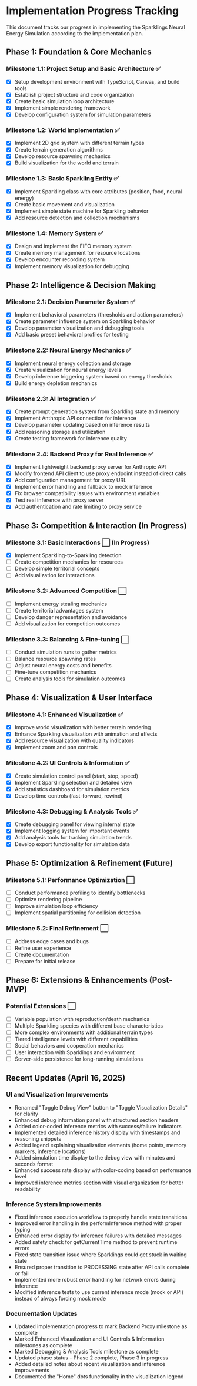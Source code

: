# Implementation Progress Tracking

This document tracks our progress in implementing the Sparklings Neural Energy Simulation according to the implementation plan.

## Phase 1: Foundation & Core Mechanics

### Milestone 1.1: Project Setup and Basic Architecture ✅
- [x] Setup development environment with TypeScript, Canvas, and build tools
- [x] Establish project structure and code organization
- [x] Create basic simulation loop architecture
- [x] Implement simple rendering framework
- [x] Develop configuration system for simulation parameters

### Milestone 1.2: World Implementation ✅
- [x] Implement 2D grid system with different terrain types
- [x] Create terrain generation algorithms
- [x] Develop resource spawning mechanics
- [x] Build visualization for the world and terrain

### Milestone 1.3: Basic Sparkling Entity ✅
- [x] Implement Sparkling class with core attributes (position, food, neural energy)
- [x] Create basic movement and visualization
- [x] Implement simple state machine for Sparkling behavior
- [x] Add resource detection and collection mechanisms

### Milestone 1.4: Memory System ✅
- [x] Design and implement the FIFO memory system
- [x] Create memory management for resource locations
- [x] Develop encounter recording system
- [x] Implement memory visualization for debugging

## Phase 2: Intelligence & Decision Making

### Milestone 2.1: Decision Parameter System ✅
- [x] Implement behavioral parameters (thresholds and action parameters)
- [x] Create parameter influence system on Sparkling behavior
- [x] Develop parameter visualization and debugging tools
- [x] Add basic preset behavioral profiles for testing

### Milestone 2.2: Neural Energy Mechanics ✅
- [x] Implement neural energy collection and storage
- [x] Create visualization for neural energy levels
- [x] Develop inference triggering system based on energy thresholds
- [x] Build energy depletion mechanics

### Milestone 2.3: AI Integration ✅
- [x] Create prompt generation system from Sparkling state and memory
- [x] Implement Anthropic API connection for inference
- [x] Develop parameter updating based on inference results
- [x] Add reasoning storage and utilization
- [x] Create testing framework for inference quality

### Milestone 2.4: Backend Proxy for Real Inference ✅
- [x] Implement lightweight backend proxy server for Anthropic API
- [x] Modify frontend API client to use proxy endpoint instead of direct calls
- [x] Add configuration management for proxy URL
- [x] Implement error handling and fallback to mock inference
- [x] Fix browser compatibility issues with environment variables
- [x] Test real inference with proxy server
- [x] Add authentication and rate limiting to proxy service

## Phase 3: Competition & Interaction (In Progress)

### Milestone 3.1: Basic Interactions ⬜ (In Progress)
- [x] Implement Sparkling-to-Sparkling detection
- [ ] Create competition mechanics for resources
- [ ] Develop simple territorial concepts
- [ ] Add visualization for interactions

### Milestone 3.2: Advanced Competition ⬜
- [ ] Implement energy stealing mechanics
- [ ] Create territorial advantages system
- [ ] Develop danger representation and avoidance
- [ ] Add visualization for competition outcomes

### Milestone 3.3: Balancing & Fine-tuning ⬜
- [ ] Conduct simulation runs to gather metrics
- [ ] Balance resource spawning rates
- [ ] Adjust neural energy costs and benefits
- [ ] Fine-tune competition mechanics
- [ ] Create analysis tools for simulation outcomes

## Phase 4: Visualization & User Interface

### Milestone 4.1: Enhanced Visualization ✅
- [x] Improve world visualization with better terrain rendering
- [x] Enhance Sparkling visualization with animation and effects
- [x] Add resource visualization with quality indicators
- [x] Implement zoom and pan controls

### Milestone 4.2: UI Controls & Information ✅
- [x] Create simulation control panel (start, stop, speed)
- [x] Implement Sparkling selection and detailed view
- [x] Add statistics dashboard for simulation metrics
- [x] Develop time controls (fast-forward, rewind)

### Milestone 4.3: Debugging & Analysis Tools ✅
- [x] Create debugging panel for viewing internal state
- [x] Implement logging system for important events
- [x] Add analysis tools for tracking simulation trends
- [x] Develop export functionality for simulation data

## Phase 5: Optimization & Refinement (Future)

### Milestone 5.1: Performance Optimization ⬜
- [ ] Conduct performance profiling to identify bottlenecks
- [ ] Optimize rendering pipeline
- [ ] Improve simulation loop efficiency
- [ ] Implement spatial partitioning for collision detection

### Milestone 5.2: Final Refinement ⬜
- [ ] Address edge cases and bugs
- [ ] Refine user experience
- [ ] Create documentation
- [ ] Prepare for initial release

## Phase 6: Extensions & Enhancements (Post-MVP)

### Potential Extensions ⬜
- [ ] Variable population with reproduction/death mechanics
- [ ] Multiple Sparkling species with different base characteristics
- [ ] More complex environments with additional terrain types
- [ ] Tiered intelligence levels with different capabilities
- [ ] Social behaviors and cooperation mechanics
- [ ] User interaction with Sparklings and environment
- [ ] Server-side persistence for long-running simulations

## Recent Updates (April 16, 2025)

### UI and Visualization Improvements 
- Renamed "Toggle Debug View" button to "Toggle Visualization Details" for clarity
- Enhanced debug information panel with structured section headers
- Added color-coded inference metrics with success/failure indicators
- Implemented detailed inference history display with timestamps and reasoning snippets
- Added legend explaining visualization elements (home points, memory markers, inference locations)
- Added simulation time display to the debug view with minutes and seconds format
- Enhanced success rate display with color-coding based on performance level
- Improved inference metrics section with visual organization for better readability

### Inference System Improvements
- Fixed inference execution workflow to properly handle state transitions
- Improved error handling in the performInference method with proper typing
- Enhanced error display for inference failures with detailed messages
- Added safety check for getCurrentTime method to prevent runtime errors
- Fixed state transition issue where Sparklings could get stuck in waiting state
- Ensured proper transition to PROCESSING state after API calls complete or fail
- Implemented more robust error handling for network errors during inference
- Modified inference tests to use current inference mode (mock or API) instead of always forcing mock mode

### Documentation Updates
- Updated implementation progress to mark Backend Proxy milestone as complete
- Marked Enhanced Visualization and UI Controls & Information milestones as complete
- Marked Debugging & Analysis Tools milestone as complete
- Updated phase status - Phase 2 complete, Phase 3 in progress
- Added detailed notes about recent visualization and inference improvements
- Documented the "Home" dots functionality in the visualization legend
